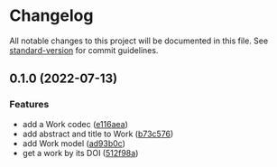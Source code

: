 # Changelog

All notable changes to this project will be documented in this file. See [standard-version](https://github.com/conventional-changelog/standard-version) for commit guidelines.

## 0.1.0 (2022-07-13)


### Features

* add a Work codec ([e116aea](https://github.com/thewilkybarkid/crossref-ts/commit/e116aea701e21aec6357dd317531946f172d13a4))
* add abstract and title to Work ([b73c576](https://github.com/thewilkybarkid/crossref-ts/commit/b73c5763e74710a63e2899de45d0497844c85f5f))
* add Work model ([ad93b0c](https://github.com/thewilkybarkid/crossref-ts/commit/ad93b0c54783554febf5e938eb06470ad7fdcaa2))
* get a work by its DOI ([512f98a](https://github.com/thewilkybarkid/crossref-ts/commit/512f98a65dacc259505000430371c85d747a215f))
